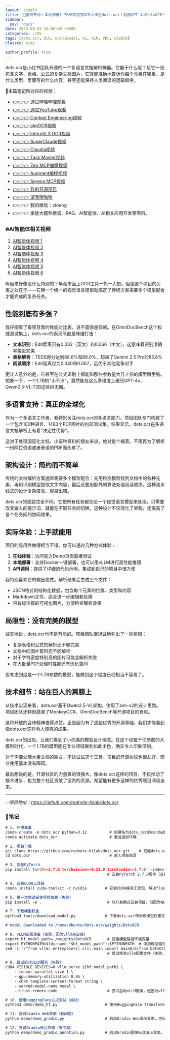 ```yaml
---
layout: single  
title: "🚀重磅开源！本地部署1.7B参数超强OCR大模型dots.ocr！超越GPT-4o和olmOCR！结构化精准提取复杂PDF扫描件！完美识别中英文文档、模糊扫描件与复杂表格！文档解析准确率接近100%！"  
sidebar:
  nav: "docs"
date: 2025-08-02 10:00:00 +0800  
categories: LLMs
tags: [dots.ocr, OCR, multimodal, AI, VLM, PDF, olmOCR]
classes: wide  

author_profile: true  
---
```


dots.ocr是小红书团队开源的一个多语言文档解析神器。它能干什么呢？给它一张包含文字、表格、公式的复杂文档图片，它就能准确地告诉你每个元素在哪里、是什么类型、里面写的什么内容，甚至还能保持人类阅读的逻辑顺序。

🚀本篇笔记所对应的视频：
- [👉👉👉 通过哔哩哔哩观看](https://www.bilibili.com/video/BV13w8XzoEnR/)
- [👉👉👉 通过YouTube观看](https://youtu.be/t_8ZgUIgnLo)
- [👉👉👉 Context Engineering视频](https://youtu.be/oEZ7aN7jOEI)
- [👉👉👉 olmOCR视频](https://youtu.be/XF3Q_ZjwfaI)
- [👉👉👉 InternVL3 OCR视频](https://youtu.be/_EqUR0dYGtE)
- [👉👉👉 SuperClaude视频](https://youtu.be/bMO13RNjvBk)
- [👉👉👉 Claudia视频](https://youtu.be/WIwW7V56wxE)
- [👉👉👉 Task Master视频](https://youtu.be/6dhOUJ_vnIY)
- [👉👉👉 Zen MCP编程视频](https://youtu.be/2WgICfNzgZY)
- [👉👉👉 Augment编程视频](https://youtu.be/DbM3QZy5I6E)
- [👉👉👉 Serena MCP视频](https://youtu.be/DZ-gLebVnmg)
- [👉👉👉 我的开源项目](https://github.com/win4r/AISuperDomain)
- [👉👉👉 请我喝咖啡](https://ko-fi.com/aila)
- 👉👉👉 我的微信：stoeng
- 👉👉👉 承接大模型微调、RAG、AI智能体、AI相关应用开发等项目。

### 🔥AI智能体相关视频

1. [AI智能体视频 1](https://youtu.be/vYm0brFoMwA) 
2. [AI智能体视频 2](https://youtu.be/szTXELuaJos)  
3. [AI智能体视频 3](https://youtu.be/szTXELuaJos)  
4. [AI智能体视频 4](https://youtu.be/RxR3x_Uyq4c)  
5. [AI智能体视频 5](https://youtu.be/IrTEDPnEVvU)  
6. [AI智能体视频 6](https://youtu.be/q_IdxUGZsow)  


听起来好像没什么特别的？毕竟市面上OCR工具一抓一大把。但是这个项目的厉害之处在于——它用一个统一的视觉语言模型就搞定了传统方案需要多个模型配合才能完成的复杂任务。

## 性能到底有多强？

我仔细看了看项目里的性能对比表，说不震惊是假的。在OmniDocBench这个权威测试集上，dots.ocr的表现简直是降维打击：

- **文本识别**：Edit距离只有0.032（英文）和0.066（中文），这意味着识别准确率接近完美
- **表格解析**：TEDS得分达到88.6%和89.0%，超越了Gemini 2.5 Pro的85.8%
- **阅读顺序**：Edit距离仅为0.040和0.067，远优于其他竞争对手

更让人意外的是，它甚至在公式识别上都能和那些参数量大几十倍的模型掰手腕。想象一下，一个1.7B的"小不点"，竟然能在这么多维度上碾压GPT-4o、Qwen2.5-VL-72B这些巨无霸。

## 多语言支持：真正的全球化

作为一个多语言工作者，我特别关注dots.ocr的多语言能力。项目团队专门构建了一个包含100种语言、1493个PDF图片的内部测试集。结果显示，dots.ocr在多语言文档解析上有着"决定性优势"。

这对于处理国际化文档、小语种资料的朋友来说，绝对是个福音。不用再为了解析一份阿拉伯语或者泰语的PDF而头疼了。

## 架构设计：简约而不简单

传统的文档解析方案通常需要多个模型配合：先用检测模型找到文档中的各种元素，再用识别模型提取文字内容，最后还要用额外的算法处理阅读顺序。这种流水线式的设计复杂度高、容易出错。

dots.ocr的思路完全不同。它把所有任务都交给一个视觉语言模型来处理，只需要改变输入的提示词，就能在不同任务间切换。这种设计不仅简化了架构，还提高了各个任务间的协同效果。

## 实际体验：上手就能用

项目的易用性做得相当不错。你可以通过几种方式体验：

1. **在线体验**：访问官方Demo页面直接测试
2. **本地部署**：支持Docker一键部署，也可以用vLLM进行高性能推理
3. **API调用**：提供了详细的代码示例，集成到自己的项目中很方便

我特别喜欢它的输出格式。解析结果会生成三个文件：

- JSON格式的结构化数据，包含每个元素的位置、类型和内容
- Markdown文件，适合进一步编辑和处理
- 带有标注框的可视化图片，方便检查解析效果

## 局限性：没有完美的模型

诚实地说，dots.ocr也不是万能的。项目团队很坦诚地列出了一些局限：

- 复杂表格和公式的解析还不够完美
- 文档中的图片暂时还不能解析
- 对于字符密度特别高的图片可能会解析失败
- 在大批量PDF处理时性能还有优化空间

但考虑到这是一个1.7B参数的模型，能做到这个程度已经相当不容易了。

## 技术细节：站在巨人的肩膀上

从技术实现来看，dots.ocr基于Qwen2.5-VL架构，使用了aim-v2的设计思路。项目团队还特别感谢了MonkeyOCR、OmniDocBench等开源项目的贡献。

这种开放的合作精神值得点赞。正是因为有了这些优秀的开源基础，我们才能看到像dots.ocr这样令人惊喜的成果。

dots.ocr的出现，让我们看到了小而美的模型设计理念。在这个动辄千亿参数的大模型时代，一个1.7B的模型能在专业领域做到如此出色，确实令人印象深刻。

对于需要处理大量文档的朋友，不妨试试这个工具。项目的开源协议也很友好，商业使用基本没有障碍。

最后想说的是，开源社区的力量真的很强大。像dots.ocr这样的项目，不仅推动了技术进步，也为整个社区贡献了宝贵的资源。希望能有更多这样的优秀项目涌现出来。

---

*✅项目地址：https://github.com/rednote-hilab/dots.ocr*

### 🚀笔记

```markdown
# 1. 环境准备
conda create -n dots_ocr python=3.12          # 创建名为dots_ocr的conda虚拟环境，使用Python 3.12
conda activate dots_ocr                       # 激活虚拟环境

# 2. 项目下载
git clone https://github.com/rednote-hilab/dots.ocr.git    # 克隆dots.ocr项目代码
cd dots.ocr                                   # 进入项目目录

# 3. 安装PyTorch
pip install torch==2.7.0 torchvision==0.22.0 torchaudio==2.7.0 --index-url https://download.pytorch.org/whl/cu128
                                             # 安装PyTorch 2.7.0版本（支持CUDA 12.8）

# 4. 安装CUDA工具链
conda install cuda-toolkit -c nvidia        # 安装CUDA编译工具包，解决flash-attn编译问题

# 5. 第一次尝试安装项目依赖（失败）
pip install -e .                             # 以开发模式安装项目，但因为缺少CUDA工具链而失败

# 7. 下载模型权重
python3 tools/download_model.py             # 下载dots.ocr预训练模型权重文件

# model downloaded to /home/Ubuntu/dots.ocr/weights/DotsOCR

# 8. vLLM部署准备（失败，因为vllm未安装）
export hf_model_path=./weights/DotsOCR       # 设置模型路径环境变量
export PYTHONPATH=$(dirname "$hf_model_path"):$PYTHONPATH  # 添加模型路径到Python路径
sed -i '/^from vllm\.entrypoints\.cli\.main import main$/a\from DotsOCR import modeling_dots_ocr_vllm' `which vllm`
                                             # 尝试修改vllm配置文件（失败，因为vllm未安装）

# 9. 尝试启动vLLM服务（失败）
CUDA_VISIBLE_DEVICES=0 vllm serve ${hf_model_path} \
    --tensor-parallel-size 1 \
    --gpu-memory-utilization 0.95 \
    --chat-template-content-format string \
    --served-model-name model \
    --trust-remote-code                      # 尝试启动vLLM服务，但因为vllm未安装而失败

# 10. 使用HuggingFace方式测试（成功）
python3 demo/demo_hf.py                     # 使用HuggingFace Transformers直接运行模型演示，成功

# 11. 尝试Gradio Web界面（有问题）
python demo/demo_gradio.py                  # 启动Gradio Web演示界面，但出现跨域和资源加载问题

# 12. 尝试Gradio标注界面（有问题）
python demo/demo_gradio_annotion.py         # 启动Gradio图像标注演示界面，同样出现问题
```